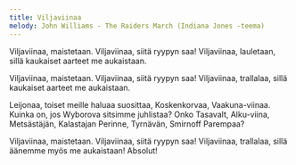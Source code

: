 ```yaml
---
title: Viljaviinaa
melody: John Williams - The Raiders March (Indiana Jones -teema)
---
```


Viljaviinaa, maistetaan.
Viljaviinaa, siitä ryypyn saa!
Viljaviinaa, lauletaan,
sillä kaukaiset aarteet me aukaistaan.

Viljaviinaa, maistetaan.
Viljaviinaa, siitä ryypyn saa!
Viljaviinaa, trallalaa,
sillä kaukaiset aarteet me aukaistaan.

Leijonaa, toiset meille haluaa suosittaa,
Koskenkorvaa, Vaakuna-viinaa.
Kuinka on, jos Wyborova sitsimme juhlistaa?
Onko Tasavalt, Alku-viina,
Metsästäjän, Kalastajan
Perinne, Tyrnävän, Smirnoff
Parempaa?

Viljaviinaa, maistetaan.
Viljaviinaa, siitä ryypyn saa!
Viljaviinaa, trallalaa,
sillä äänemme myös me aukaistaan!
Absolut!
